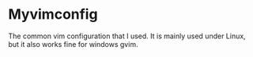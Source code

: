 # Myvimconfig

The common vim configuration that I used.
It is mainly used under Linux, but it also works fine for windows gvim.

